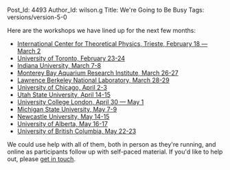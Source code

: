 Post_Id: 4493
Author_Id: wilson.g
Title: We're Going to Be Busy
Tags: versions/version-5-0

<p>Here are the workshops we have lined up for the next few months:</p>
<ul>
<li><a href="/bootcamps/2012-02-itcp.html">International Center for Theoretical Physics, Trieste, February 18 &mdash; March 2</a></li>
<li><a href="/bootcamps/2012-02-toronto.html">University of Toronto, February 23-24</a></li>
<li><a href="/bootcamps/2012-03-indiana.html">Indiana University, March 7-8</a></li>
<li><a href="/bootcamps/2012-03-mbari.html">Monterey Bay Aquarium Research Institute, March 26-27</a></li>
<li><a href="/bootcamps/2012-03-nersc.html">Lawrence Berkeley National Laboratory, March 28-29</a></li>
<li><a href="/bootcamps/2012-04-chicago.html">University of Chicago, April 2-3</a></li>
<li><a href="/bootcamps/2012-04-utahstate.html">Utah State University, April 14-15</a></li>
<li><a href="/bootcamps/2012-04-ucl.html">University College London, April 30 &mdash; May 1</a></li>
<li><a href="/bootcamps/2012-05-michiganstate.html">Michigan State University, May 7-9</a></li>
<li><a href="/bootcamps/2012-05-newcastle.html">Newcastle University, May 14-15</a></li>
<li><a href="/bootcamps/2012-05-alberta.html">University of Alberta, May 16-17</a></li>
<li><a href="/bootcamps/2012-05-ubc.html">University of British Columbia, May 22-23</a></li>
</ul>
<p>We could use help with all of them, both in person as they're running, and online as participants follow up with self-paced material. If you'd like to help out, please <a href="mailto:{{contact_email}}">get in touch</a>.</p>
